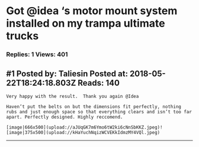 # Got @idea ‘s motor mount system installed on my trampa ultimate trucks

### Replies: 1 Views: 401

## \#1 Posted by: Taliesin Posted at: 2018-05-22T18:24:18.803Z Reads: 140

```
Very happy with the result.  Thank you again @Idea

Haven’t put the belts on but the dimensions fit perfectly, nothing rubs and just enough space so that everything clears and isn’t too far apart. Perfectly designed. Highly reccomend. 

[image|666x500](upload://aJUqGK7m6Ymo6tW2ki6cNnSbKKZ.jpeg)![image|375x500](upload://kHaYuchNqizWCVEKkIdmzMY4VQl.jpeg)
```

---
